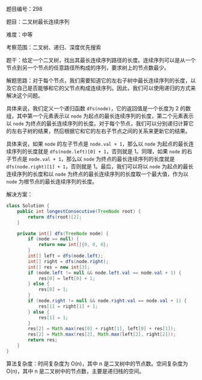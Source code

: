 题目编号：298

题目：二叉树最长连续序列

难度：中等

考察范围：二叉树、递归、深度优先搜索

题干：给定一个二叉树，找出其最长连续序列路径的长度。连续序列可以是从一个节点到另一个节点的任意路径所构成的序列，要求树上的节点数最少。

解题思路：对于每个节点，我们需要知道它的左右子树中最长连续序列的长度，以及它自己是否能够和它的父节点构成连续序列。因此，我们可以使用递归的方式来解决这个问题。

具体来说，我们定义一个递归函数 `dfs(node)`，它的返回值是一个长度为 2 的数组，其中第一个元素表示以 `node` 为起点的最长连续序列的长度，第二个元素表示以 `node` 为终点的最长连续序列的长度。对于每个节点，我们可以分别递归计算它的左右子树的结果，然后根据它和它的左右子节点之间的关系来更新它的结果。

具体来说，如果 `node` 的左子节点是 `node.val + 1`，那么以 `node` 为起点的最长连续序列的长度就是 `dfs(node.left)[0] + 1`，否则就是 1。同理，如果 `node` 的右子节点是 `node.val + 1`，那么以 `node` 为终点的最长连续序列的长度就是 `dfs(node.right)[1] + 1`，否则就是 1。最后，我们可以将以 `node` 为起点的最长连续序列的长度和以 `node` 为终点的最长连续序列的长度取一个最大值，作为以 `node` 为根节点的最长连续序列的长度。

解决方案：

```java
class Solution {
    public int longestConsecutive(TreeNode root) {
        return dfs(root)[2];
    }

    private int[] dfs(TreeNode node) {
        if (node == null) {
            return new int[]{0, 0, 0};
        }
        int[] left = dfs(node.left);
        int[] right = dfs(node.right);
        int[] res = new int[3];
        if (node.left != null && node.left.val == node.val + 1) {
            res[0] = left[0] + 1;
        } else {
            res[0] = 1;
        }
        if (node.right != null && node.right.val == node.val + 1) {
            res[1] = right[1] + 1;
        } else {
            res[1] = 1;
        }
        res[2] = Math.max(res[0] + right[1], left[0] + res[1]);
        res[2] = Math.max(res[2], Math.max(left[2], right[2]));
        return res;
    }
}
```

算法复杂度：时间复杂度为 O(n)，其中 n 是二叉树中的节点数。空间复杂度为 O(n)，其中 n 是二叉树中的节点数，主要是递归栈的空间。